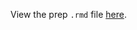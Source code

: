 View the prep `.rmd` file [here](https://github.com/OHI-Science/bhi-prep/blob/draft/prep/pressure_secchi/v2019/pressure_secchi_prep.rmd).
